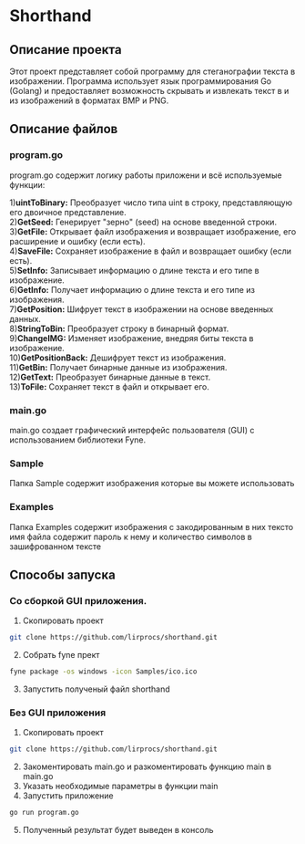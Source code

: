 # Shorthand
## Описание проекта
Этот проект представляет собой программу для стеганографии текста в изображении. Программа использует язык программирования Go (Golang) и предоставляет возможность скрывать и извлекать текст в и из изображений в форматах BMP и PNG.
## Описание файлов
### program.go
program.go содержит логику работы приложени и всё используемые функции:  

1)**uintToBinary:** Преобразует число типа uint в строку, представляющую его двоичное представление.  
2)**GetSeed:** Генерирует "зерно" (seed) на основе введенной строки.  
3)**GetFile:** Открывает файл изображения и возвращает изображение, его расширение и ошибку (если есть).  
4)**SaveFile:** Сохраняет изображение в файл и возвращает ошибку (если есть).  
5)**SetInfo:** Записывает информацию о длине текста и его типе в изображение.  
6)**GetInfo:** Получает информацию о длине текста и его типе из изображения.  
7)**GetPosition:** Шифрует текст в изображении на основе введенных данных.  
8)**StringToBin:** Преобразует строку в бинарный формат.  
9)**ChangeIMG:** Изменяет изображение, внедряя биты текста в изображение.  
10)**GetPositionBack:** Дешифрует текст из изображения.  
11)**GetBin:** Получает бинарные данные из изображения.  
12)**GetText:** Преобразует бинарные данные в текст.  
13)**ToFile:** Сохраняет текст в файл и открывает его.  
### main.go
main.go создает графический интерфейс пользователя (GUI) с использованием библиотеки Fyne.
### Sample
Папка Sample содержит изображения которые вы можете использовать
### Examples
Папка Examples содержит изображения с закодированным в них тексто имя файла содержит пароль к нему и количество символов в зашифрованном тексте
## Способы запуска
### Со сборкой GUI приложения.
1) Скопировать проект 
```bash
git clone https://github.com/lirprocs/shorthand.git
```
2) Собрать fyne прект
```bash
fyne package -os windows -icon Samples/ico.ico
```
3) Запустить полученый файл shorthand
### Без GUI приложения
1) Скопировать проект 
```bash
git clone https://github.com/lirprocs/shorthand.git
```
2) Закоментировать main.go и разкоментировать функцию main в main.go
3) Указать необходимые параметры в функции main
4) Запустить приложение
```bash
go run program.go
```
5) Полученный результат будет выведен в консоль
